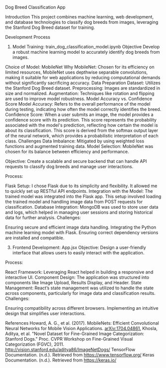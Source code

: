 Dog Breed Classification App

Introduction
This project combines machine learning, web development, and database technologies to classify dog breeds from images, leveraging the Stanford Dog Breed dataset for training.

Development Process
1. Model Training: train_dog_classification_model.ipynb
Objective
Develop a robust machine learning model to accurately identify dog breeds from images.

Choice of Model: MobileNet
Why MobileNet: Chosen for its efficiency on limited resources, MobileNet uses depthwise separable convolutions, making it suitable for web applications by reducing computational demands without significantly sacrificing accuracy.
Data Preparation
Dataset: Utilizes the Stanford Dog Breed dataset.
Preprocessing: Images are standardized in size and normalized.
Augmentation: Techniques like rotation and flipping are used to improve model robustness.
Model Accuracy vs. Confidence Score
Model Accuracy: Refers to the overall performance of the model during testing, indicating how often the model correctly identifies the breed.
Confidence Score: When a user submits an image, the model provides a confidence score with its prediction. This score represents the probability associated with the model's prediction, reflecting how certain the model is about its classification. This score is derived from the softmax output layer of the neural network, which provides a probabilistic interpretation of each class.
Challenges
Data Imbalance: Mitigated by using weighted loss functions and augmented training data.
Model Selection: MobileNet was chosen for its balance between efficiency and performance.

Objective: Create a scalable and secure backend that can handle API requests to classify dog breeds and manage user interactions.

Process:

Flask Setup: I chose Flask due to its simplicity and flexibility. It allowed me to quickly set up RESTful API endpoints.
Integration with the Model: The trained model was integrated into the Flask app. This setup involved loading the trained model and handling image data from POST requests for classification.
Database Integration: MongoDB was used to store user data and logs, which helped in managing user sessions and storing historical data for further analysis.
Challenges:

Ensuring secure and efficient image data handling.
Integrating the Python machine learning model with Flask.
Ensuring correct dependency versions are installed and compatible.


3. Frontend Development: App.jsx
Objective: Design a user-friendly interface that allows users to easily interact with the application.

Process:

React Framework: Leveraging React helped in building a responsive and interactive UI.
Component Design: The application was structured into components like Image Upload, Results Display, and Header.
State Management: React’s state management was utilized to handle the state across components, particularly for image data and classification results.
Challenges:

Ensuring compatibility across different browsers.
Implementing an intuitive design that simplifies user interactions.


References
Howard, A. G., et al. (2017). MobileNets: Efficient Convolutional Neural Networks for Mobile Vision Applications. [arXiv:1704.04861.](https://arxiv.org/abs/1704.04861)
Khosla, Aditya, et al. "Novel Dataset for Fine-Grained Image Categorization: Stanford Dogs." Proc. CVPR Workshop on Fine-Grained Visual Categorization (FGVC), 2011. http://vision.stanford.edu/aditya86/ImageNetDogs/
TensorFlow Documentation. (n.d.). Retrieved from https://www.tensorflow.org/
Keras Documentation. (n.d.). Retrieved from https://keras.io/